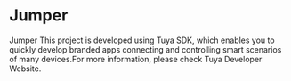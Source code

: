 # Jumper
Jumper
This project is developed using Tuya SDK, which enables you to quickly develop branded apps connecting and controlling smart scenarios of many devices.For more information, please check Tuya Developer Website.
